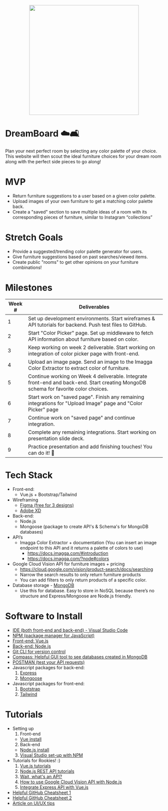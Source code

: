 <p align="center">
<img src="https://c.tenor.com/Y1amstUjGyUAAAAC/sky-anime.gif" width="350">
  </p>
  
# DreamBoard ☁️🛋
Plan your next perfect room by selecting any color palette of your choice. This website will then scout the ideal furniture choices for your dream room along with the perfect side pieces to go along!

# MVP
  - Return furniture suggestions to a user based on a given color palette.
  - Upload images of your own furniture to get a matching color palette back.
  - Create a "saved" section to save multiple ideas of a room with its corresponding pieces of furniture, similar to Instagram “collections”

# Stretch Goals
  - Provide a suggested/trending color palette generator for users.
  - Give furniture suggestions based on past searches/viewed items.
  - Create public "rooms" to get other opinions on your furniture combinations!
# Milestones
| Week # | Deliverables |
|--------|--------------|
| 1      | Set up development environments. Start wireframes & API tutorials for backend. Push test files to GitHub.                                    |                                                             
| 2      | Start "Color Picker" page. Set up middleware to fetch API information about furniture based on color.                                        |
| 3      | Keep working on week 2 deliverable. Start working on integration of color picker page with front-end.                                        |
| 4      | Upload an image page. Send an image to the Imagga Color Extractor to extract color of furniture.                                             |
| 5      | Continue working on Week 4 deliverable. Integrate front-end and back-end. Start creating MongoDB schema for favorite color choices.          |
| 6      | Start work on "saved page". Finish any remaining integrations for "Upload Image" page and "Color Picker" page                                |
| 7      | Continue work on "saved page" and continue integration.                                                                                      |             
| 8      | Complete any remaining integrations. Start working on presentation slide deck.                                                               |
| 9      | Practice presentation and add finishing touches! You can do it! 💙                                                                           |

# Tech Stack
  - Front-end: 
    - Vue.js + Bootstrap/Tailwind
  - Wireframing
    - [Figma (free for 3 designs)](https://www.figma.com)
    - [Adobe XD](https://www.adobe.com/products/xd.html)
  - Back-end: 
    -  Node.js
    -  Mongoose (package to create API's & Schema's for MongoDB databases)
  - API’s
    - Imagga Color Extractor + documentation (You can insert an image endpoint to this API and it returns a palette of colors to use)
      - https://docs.imagga.com/#introduction
      - https://docs.imagga.com/?node#colors 
  - Google Cloud Vision API for furniture images + pricing
     - https://cloud.google.com/vision/product-search/docs/searching
     - Narrow the search results to only return furniture products
     - You can add filters to only return products of a specific color.
   - Database storage
    - [MongoDB](https://www.mongodb.com)
      - Use this for database. Easy to store in NoSQL because there’s no structure and Express/Mongoose are Node.js friendly. 

# Software to Install
  - [IDE (both front-end and back-end) - Visual Studio Code](https://code.visualstudio.com)
  - [NPM (package manager for JavaScript)](https://www.npmjs.com)
  - [Front-end: Vue.js](https://vuejs.org)
  - [Back-end: Node.js](https://nodejs.org/en/download/)
  - [Git CLI for version control](https://git-scm.com/downloads)
  - [Compass: Helpful GUI tool to see databases created in MongoDB](https://www.mongodb.com/products/compass)
  - [POSTMAN (test your API requests)](https://www.postman.com)
  - Javascript packages for back-end:
    1. [Express](https://expressjs.com)
    2. [Mongoose](https://www.npmjs.com/package/mongoose)
  - Javascript packages for front-end:
    1. [Bootstrap](https://bootstrap-vue.org/docs)
    2. [Tailwind](https://tailwindcss.com)
  
# Tutorials
  - Setting up 
    1. Front-end
      - [Vue install](https://www.youtube.com/watch?v=RNWfNwh1kW8)
    2. Back-end
      - [Node.js install](https://www.youtube.com/watch?v=JINE4D0Syqw)
    3. [Visual Studio set-up with NPM](https://www.youtube.com/watch?v=sJ7nDNNpOMA)
  - Tutorials for Rookies! :) 
    1. [Vue.js tutorials](https://www.youtube.com/watch?v=5LYrN_cAJoA&list=PL4cUxeGkcC9gQcYgjhBoeQH7wiAyZNrYa)
    2. [Node.js REST API tutorials](https://www.youtube.com/watch?v=BRdcRFvuqsE&list=PL4cUxeGkcC9jBcybHMTIia56aV21o2cZ8)
    3. [Wait, what's an API?](https://www.youtube.com/watch?v=SLwpqD8n3d0)
    4. [How to use Google Cloud Vision API with Node.js](https://www.youtube.com/watch?v=BFOeM8ATWdk)
    5. [Integrate Express API with Vue.js](https://www.youtube.com/watch?v=TYPb_Hz7Loo&list=PLuNEz8XtB51KwT2ywpg_W9BGFqVKLGg_m)
  - [Helpful GitHub Cheatsheet 1](https://education.github.com/git-cheat-sheet-education.pdf)
  - [Helpful GitHub Cheatsheet 2](https://drive.google.com/file/d/1OddwoSvNJ3dQuEBw3RERieMXmOicif9_/view)
  - [Article on UI/UX tips](https://www.uxpin.com/studio/blog/guide-design-consistency-best-practices-ui-ux-designers/)



